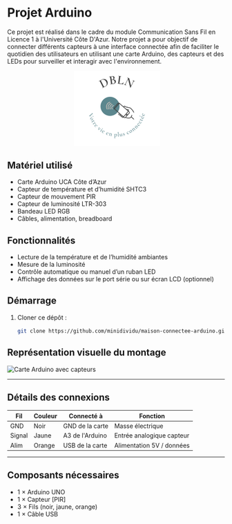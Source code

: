 
# Projet Arduino

Ce projet est réalisé dans le cadre du module Communication Sans Fil en Licence 1 à l'Université Côte D'Azur. Notre projet a pour objectif de connecter différents capteurs à une interface connectée afin de faciliter le quotidien des utilisateurs en utilisant une carte Arduino, des capteurs et des LEDs pour surveiller et interagir avec l'environnement.



<p align="center">
  <img src="assets/logo.png" alt="Logo du projet" width="200"/>
</p>

##  Matériel utilisé

- Carte Arduino UCA Côte d’Azur
- Capteur de température et d’humidité SHTC3
- Capteur de mouvement PIR
- Capteur de luminosité LTR-303
- Bandeau LED RGB
- Câbles, alimentation, breadboard

##  Fonctionnalités

-  Lecture de la température et de l’humidité ambiantes
-  Mesure de la luminosité
-  Contrôle automatique ou manuel d’un ruban LED
-  Affichage des données sur le port série ou sur écran LCD (optionnel)

## Démarrage

1. Cloner ce dépôt :
   ```bash
   git clone https://github.com/minidividu/maison-connectee-arduino.git


  ##  Représentation visuelle du montage

![Carte Arduino avec capteurs](./assets/schema.png)

---

##  Détails des connexions

| Fil      | Couleur | Connecté à         | Fonction                   |
|----------|---------|--------------------|----------------------------|
| GND      | Noir    | GND de la carte    | Masse électrique           |
| Signal   | Jaune   | A3 de l'Arduino    | Entrée analogique capteur  |
| Alim     | Orange  | USB de la carte    | Alimentation 5V / données  |

---

##  Composants nécessaires

- 1 × Arduino UNO
- 1 × Capteur [PIR]
- 3 × Fils (noir, jaune, orange)
- 1 × Câble USB
